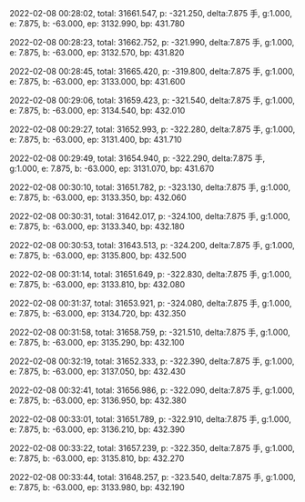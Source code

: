 2022-02-08 00:28:02, total: 31661.547, p: -321.250, delta:7.875 手, g:1.000, e: 7.875, b: -63.000, ep: 3132.990, bp: 431.780

2022-02-08 00:28:23, total: 31662.752, p: -321.990, delta:7.875 手, g:1.000, e: 7.875, b: -63.000, ep: 3132.570, bp: 431.820

2022-02-08 00:28:45, total: 31665.420, p: -319.800, delta:7.875 手, g:1.000, e: 7.875, b: -63.000, ep: 3133.000, bp: 431.600

2022-02-08 00:29:06, total: 31659.423, p: -321.540, delta:7.875 手, g:1.000, e: 7.875, b: -63.000, ep: 3134.540, bp: 432.010

2022-02-08 00:29:27, total: 31652.993, p: -322.280, delta:7.875 手, g:1.000, e: 7.875, b: -63.000, ep: 3131.400, bp: 431.710

2022-02-08 00:29:49, total: 31654.940, p: -322.290, delta:7.875 手, g:1.000, e: 7.875, b: -63.000, ep: 3131.070, bp: 431.670

2022-02-08 00:30:10, total: 31651.782, p: -323.130, delta:7.875 手, g:1.000, e: 7.875, b: -63.000, ep: 3133.350, bp: 432.060

2022-02-08 00:30:31, total: 31642.017, p: -324.100, delta:7.875 手, g:1.000, e: 7.875, b: -63.000, ep: 3133.340, bp: 432.180

2022-02-08 00:30:53, total: 31643.513, p: -324.200, delta:7.875 手, g:1.000, e: 7.875, b: -63.000, ep: 3135.800, bp: 432.500

2022-02-08 00:31:14, total: 31651.649, p: -322.830, delta:7.875 手, g:1.000, e: 7.875, b: -63.000, ep: 3133.810, bp: 432.080

2022-02-08 00:31:37, total: 31653.921, p: -324.080, delta:7.875 手, g:1.000, e: 7.875, b: -63.000, ep: 3134.720, bp: 432.350

2022-02-08 00:31:58, total: 31658.759, p: -321.510, delta:7.875 手, g:1.000, e: 7.875, b: -63.000, ep: 3135.290, bp: 432.100

2022-02-08 00:32:19, total: 31652.333, p: -322.390, delta:7.875 手, g:1.000, e: 7.875, b: -63.000, ep: 3137.050, bp: 432.430

2022-02-08 00:32:41, total: 31656.986, p: -322.090, delta:7.875 手, g:1.000, e: 7.875, b: -63.000, ep: 3136.950, bp: 432.380

2022-02-08 00:33:01, total: 31651.789, p: -322.910, delta:7.875 手, g:1.000, e: 7.875, b: -63.000, ep: 3136.210, bp: 432.390

2022-02-08 00:33:22, total: 31657.239, p: -322.350, delta:7.875 手, g:1.000, e: 7.875, b: -63.000, ep: 3135.810, bp: 432.270

2022-02-08 00:33:44, total: 31648.257, p: -323.540, delta:7.875 手, g:1.000, e: 7.875, b: -63.000, ep: 3133.980, bp: 432.190